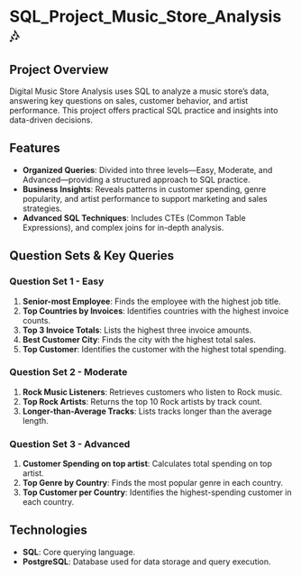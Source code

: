 # SQL_Project_Music_Store_Analysis 🎶

## Project Overview
Digital Music Store Analysis uses SQL to analyze a music store’s data, answering key questions on sales, customer behavior, and artist performance. This project offers practical SQL practice and insights into data-driven decisions.

## Features
- **Organized Queries**: Divided into three levels—Easy, Moderate, and Advanced—providing a structured approach to SQL practice.
- **Business Insights**: Reveals patterns in customer spending, genre popularity, and artist performance to support marketing and sales strategies.
- **Advanced SQL Techniques**: Includes CTEs (Common Table Expressions), and complex joins for in-depth analysis.

## Question Sets & Key Queries

### Question Set 1 - Easy
1. **Senior-most Employee**: Finds the employee with the highest job title.
2. **Top Countries by Invoices**: Identifies countries with the highest invoice counts.
3. **Top 3 Invoice Totals**: Lists the highest three invoice amounts.
4. **Best Customer City**: Finds the city with the highest total sales.
5. **Top Customer**: Identifies the customer with the highest total spending.

### Question Set 2 - Moderate
1. **Rock Music Listeners**: Retrieves customers who listen to Rock music.
2. **Top Rock Artists**: Returns the top 10 Rock artists by track count.
3. **Longer-than-Average Tracks**: Lists tracks longer than the average length.

### Question Set 3 - Advanced
1. **Customer Spending on top artist**: Calculates total spending  on top artist.
2. **Top Genre by Country**: Finds the most popular genre in each country.
3. **Top Customer per Country**: Identifies the highest-spending customer in each country.

## Technologies
- **SQL**: Core querying language.
- **PostgreSQL**: Database used for data storage and query execution.

